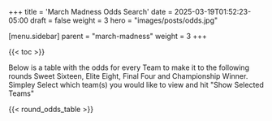 +++
title = 'March Madness Odds Search'
date = 2025-03-19T01:52:23-05:00
draft = false
weight = 3
hero = "images/posts/odds.jpg"

[menu.sidebar]
parent = "march-madness"
weight = 3
+++

{{< toc >}}

Below is a table with the odds for every Team to make it to the following rounds Sweet Sixteen, Elite Eight, Final Four and Championship Winner. Simpley Select which team(s) you would like to view and hit "Show Selected Teams"

{{< round_odds_table >}}